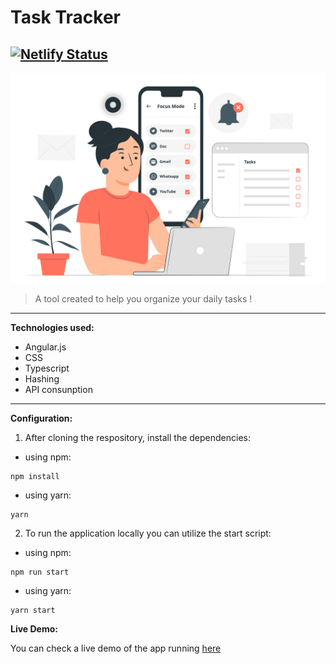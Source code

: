 # Task Tracker

## [![Netlify Status](https://api.netlify.com/api/v1/badges/a570bb57-02ae-42e0-a57e-1b18e9309f52/deploy-status)](https://app.netlify.com/sites/trackertasker/deploys)

![Task Logo](./images/logo.svg)

> A tool created to help you organize your daily tasks !

---

**Technologies used:**

- Angular.js
- CSS
- Typescript
- Hashing
- API consunption

---

**Configuration:**

1. After cloning the respository, install the dependencies:

- using npm:

```
npm install
```

- using yarn:

```
yarn
```

2. To run the application locally you can utilize the start script:

- using npm:

```
npm run start
```

- using yarn:

```
yarn start
```

**Live Demo:**

You can check a live demo of the app running [here](trackertasker.netlify.app)
